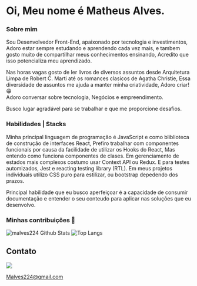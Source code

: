 <h1>Oi, Meu nome é Matheus Alves.</h1>

<h3> Sobre mim </h3>
<p>
Sou Desenvolvedor Front-End, apaixonado por tecnologia e investimentos, Adoro estar sempre estudando e aprendendo cada vez mais, e tambem gosto muito de compartilhar meus conhecimentos ensinando, Acredito que isso potencializa meu aprendizado.
</p>
<p>
Nas horas vagas gosto de ler livros de diversos assuntos desde Arquitetura Limpa de Robert C. Marti até os romances clasicos de Agatha Christie,
Essa diversidade de assuntos me ajuda a manter minha criatividade, Adoro criar! &#128513
<br>
Adoro conversar sobre tecnologia, Negócios e empreendimento.
</p>
<p>
Busco lugar agradável para se trabalhar e que me proporcione desafios.
</p>
<h3> Habilidades | Stacks </h3>
<p>
Minha principal linguagem de programação é JavaScript e como bliblioteca de construção de interfaces React, Prefiro trabalhar com componentes funcionais por causa da facilidade de utilizar os Hooks do React, Mas entendo como funciona componentes de clases.
Em gerenciamento de estados mais complexos costumo usar Context API ou Redux.
E para testes automizados, Jest e reacting testing library (RTL).
Em meus projetos individuais utilizo CSS puro para estilizar, ou bootstrap depedendo dos prazos.
</p>
<p>
Principal habilidade que eu busco aperfeiçoar é a capacidade de consumir documentação e entender o seu conteudo para aplicar nas soluções que eu desenvolvo.
</p>
<h3> Minhas contribuições &#127922;
 </h3>

<img src="https://github-readme-stats.vercel.app/api?username=malves224&include_all_commits=true&count_private=true&show_icons=true&line_height=20&title_color=7A7ADB&icon_color=2234AE&text_color=D3D3D3&bg_color=0,000000,130F40" alt="malves224 Github Stats"> ![Top Langs](https://github-readme-stats.vercel.app/api/top-langs/?username=malves224&layout=compact&text_color=daf7dc&bg_color=151515)

<h2> Contato </h2>
  <a href="https://www.linkedin.com/in/mthsalves//">
    <img src="https://img.shields.io/badge/LinkedIn-%230077B5.svg?&style=flat-square&logo=linkedin&logoColor=white">
  </a>

<a href = "mailto: Malves224@gmail.com">Malves224@gmail.com</a>
